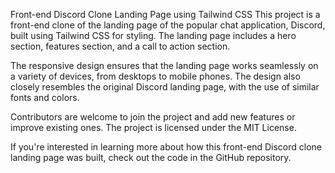Front-end Discord Clone Landing Page using Tailwind CSS
This project is a front-end clone of the landing page of the popular chat application, Discord, built using Tailwind CSS for styling. The landing page includes a hero section, features section, and a call to action section.

The responsive design ensures that the landing page works seamlessly on a variety of devices, from desktops to mobile phones. The design also closely resembles the original Discord landing page, with the use of similar fonts and colors.

Contributors are welcome to join the project and add new features or improve existing ones. The project is licensed under the MIT License.

If you're interested in learning more about how this front-end Discord clone landing page was built, check out the code in the GitHub repository.
